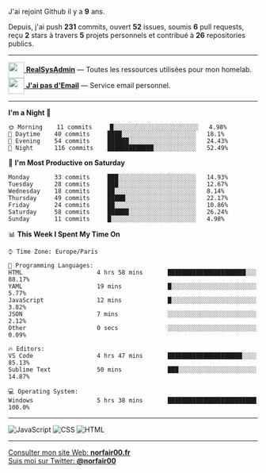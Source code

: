 J'ai rejoint Github il y a **9** ans.

Depuis, j'ai push **231** commits, ouvert **52** issues, soumis **6** pull requests, reçu **2** stars à travers **5** projets personnels et contribué à **26** repositories publics.

---

[<img src="https://avatars2.githubusercontent.com/u/64165263?s=96&v=4" width="32" height="32" align="center"> **RealSysAdmin**](https://github.com/realsysadmin-icu) — Toutes les ressources utilisées pour mon homelab.  
[<img src="https://avatars1.githubusercontent.com/u/65110091?s=96&v=4" width="32" height="32" align="center"> **J'ai pas d'Email**](https://github.com/jaipasdemail) — Service email personnel.  

---

<!--START_SECTION:waka-->
**I'm a Night 🦉** 

```text
🌞 Morning    11 commits     █░░░░░░░░░░░░░░░░░░░░░░░░   4.98% 
🌆 Daytime    40 commits     ████░░░░░░░░░░░░░░░░░░░░░   18.1% 
🌃 Evening    54 commits     ██████░░░░░░░░░░░░░░░░░░░   24.43% 
🌙 Night      116 commits    █████████████░░░░░░░░░░░░   52.49%

```
📅 **I'm Most Productive on Saturday** 

```text
Monday       33 commits     ███░░░░░░░░░░░░░░░░░░░░░░   14.93% 
Tuesday      28 commits     ███░░░░░░░░░░░░░░░░░░░░░░   12.67% 
Wednesday    18 commits     ██░░░░░░░░░░░░░░░░░░░░░░░   8.14% 
Thursday     49 commits     █████░░░░░░░░░░░░░░░░░░░░   22.17% 
Friday       24 commits     ██░░░░░░░░░░░░░░░░░░░░░░░   10.86% 
Saturday     58 commits     ██████░░░░░░░░░░░░░░░░░░░   26.24% 
Sunday       11 commits     █░░░░░░░░░░░░░░░░░░░░░░░░   4.98%

```


📊 **This Week I Spent My Time On** 

```text
⌚︎ Time Zone: Europe/Paris

💬 Programming Languages: 
HTML                     4 hrs 58 mins       ██████████████████████░░░   88.17% 
YAML                     19 mins             █░░░░░░░░░░░░░░░░░░░░░░░░   5.77% 
JavaScript               12 mins             █░░░░░░░░░░░░░░░░░░░░░░░░   3.82% 
JSON                     7 mins              ░░░░░░░░░░░░░░░░░░░░░░░░░   2.12% 
Other                    0 secs              ░░░░░░░░░░░░░░░░░░░░░░░░░   0.09%

🔥 Editors: 
VS Code                  4 hrs 47 mins       █████████████████████░░░░   85.13% 
Sublime Text             50 mins             ███░░░░░░░░░░░░░░░░░░░░░░   14.87%

💻 Operating System: 
Windows                  5 hrs 38 mins       █████████████████████████   100.0%

```


<!--END_SECTION:waka-->

---

![JavaScript](https://img.shields.io/static/v1?style=for-the-badge&label=JavaScript&color=555&labelColor=%23f1e05a&message=67.7%25)
![CSS](https://img.shields.io/static/v1?style=for-the-badge&label=CSS&color=555&labelColor=%23563d7c&message=18.8%25)
![HTML](https://img.shields.io/static/v1?style=for-the-badge&label=HTML&color=555&labelColor=%23e34c26&message=13.4%25)

---

[Consulter mon site Web: **norfair00.fr**](https://norfair00.fr/)  
[Suis moi sur Twitter: **@norfair00**](https://twitter.com/norfair00)
